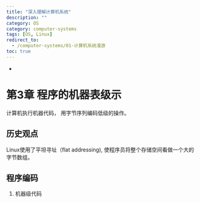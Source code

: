 ```yaml
---
title: "深入理解计算机系统"
description: ""
category: OS
category: computer-systems
tags: [OS, Linux]
redirect_to:
  - /computer-systems/01-计算机系统漫游
toc: true
---
```


* 

# 第3章 程序的机器表级示

计算机执行机器代码， 用字节序列编码低级的操作。

## 历史观点

Linux使用了平坦寻址（flat addressing), 使程序员将整个存储空间看做一个大的字节数组。

## 程序编码

1. 机器级代码
